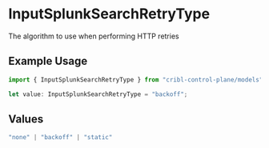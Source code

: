 # InputSplunkSearchRetryType

The algorithm to use when performing HTTP retries

## Example Usage

```typescript
import { InputSplunkSearchRetryType } from "cribl-control-plane/models";

let value: InputSplunkSearchRetryType = "backoff";
```

## Values

```typescript
"none" | "backoff" | "static"
```